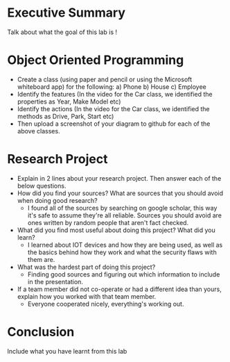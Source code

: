 # Executive Summary
Talk about what the goal of this lab is !

# Object Oriented Programming
* Create a class (using paper and pencil or using the Microsoft whiteboard app) for the following:
a) Phone
b) House
c) Employee
* Identify the features (In the video for the Car class, we identified the properties as Year, Make Model etc)
* Identify the actions (In the video for the Car class, we identified the methods as Drive, Park, Start etc)
* Then upload a screenshot of your diagram to github for each of the above classes.

# Research Project
* Explain in 2 lines about your research project. Then answer each of the below questions.
* How did you find your sources? What are sources that you should avoid when doing good research?
   * I found all of the sources by searching on google scholar, this way it's safe to assume they're all reliable. 
   Sources you should avoid are ones written by random people that aren't fact checked.
* What did you find most useful about doing this project? What did you learn?
  * I learned about IOT devices and how they are being used, as well as the basics behind how they work and what the security flaws with them are.
* What was the hardest part of doing this project?
  * Finding good sources and figuring out which information to include in the presentation.
* If a team member did not co-operate or had a different idea than yours, explain how you worked with that team member.
    * Everyone cooperated nicely, everything's working out. 

# Conclusion
Include what you have learnt from this lab
